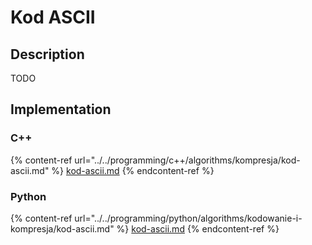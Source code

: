 # Kod ASCII

## Description

TODO

## Implementation

### C++

{% content-ref url="../../programming/c++/algorithms/kompresja/kod-ascii.md" %}
[kod-ascii.md](../../programming/c++/algorithms/kompresja/kod-ascii.md)
{% endcontent-ref %}

### Python

{% content-ref url="../../programming/python/algorithms/kodowanie-i-kompresja/kod-ascii.md" %}
[kod-ascii.md](../../programming/python/algorithms/kodowanie-i-kompresja/kod-ascii.md)
{% endcontent-ref %}
